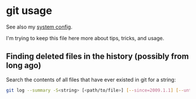 # git usage

See also my [system config](../System-Config/general.md).

I'm trying to keep this file here more about tips, tricks, and usage.

## Finding deleted files in the history (possibly from long ago)

Search the contents of all files that have ever existed in git for a string:

```bash
git log --summary -S<string> [<path/to/file>] [--since=2009.1.1] [--until=2010.1.1]
```
